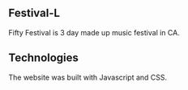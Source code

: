 ## Festival-L

Fifty Festival is 3 day made up music festival in CA. 

## Technologies

The website was built with Javascript and CSS. 
